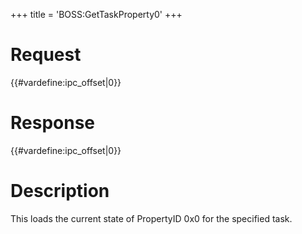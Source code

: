 +++
title = 'BOSS:GetTaskProperty0'
+++

# Request

{{#vardefine:ipc_offset\|0}}

# Response

{{#vardefine:ipc_offset\|0}}

# Description

This loads the current state of PropertyID 0x0 for the specified task.